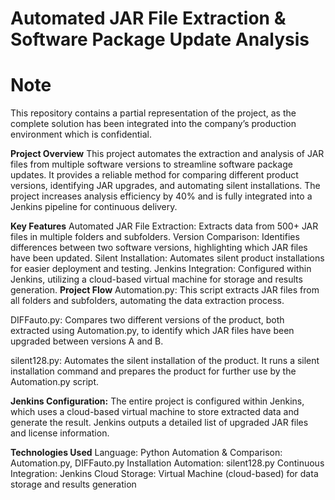 # Automated JAR File Extraction & Software Package Update Analysis
# Note
This repository contains a partial representation of the project, as the complete solution has been integrated into the company’s production environment which is confidential.

**Project Overview**
This project automates the extraction and analysis of JAR files from multiple software versions to streamline software package updates. It provides a reliable method for comparing different product versions, identifying JAR upgrades, and automating silent installations. The project increases analysis efficiency by 40% and is fully integrated into a Jenkins pipeline for continuous delivery.

**Key Features**
Automated JAR File Extraction: Extracts data from 500+ JAR files in multiple folders and subfolders.
Version Comparison: Identifies differences between two software versions, highlighting which JAR files have been updated.
Silent Installation: Automates silent product installations for easier deployment and testing.
Jenkins Integration: Configured within Jenkins, utilizing a cloud-based virtual machine for storage and results generation.
**Project Flow**
Automation.py:
This script extracts JAR files from all folders and subfolders, automating the data extraction process.

DIFFauto.py:
Compares two different versions of the product, both extracted using Automation.py, to identify which JAR files have been upgraded between versions A and B.

silent128.py:
Automates the silent installation of the product. It runs a silent installation command and prepares the product for further use by the Automation.py script.

**Jenkins Configuration:**
The entire project is configured within Jenkins, which uses a cloud-based virtual machine to store extracted data and generate the result. Jenkins outputs a detailed list of upgraded JAR files and license information.

**Technologies Used**
Language: Python
Automation & Comparison: Automation.py, DIFFauto.py
Installation Automation: silent128.py
Continuous Integration: Jenkins
Cloud Storage: Virtual Machine (cloud-based) for data storage and results generation

